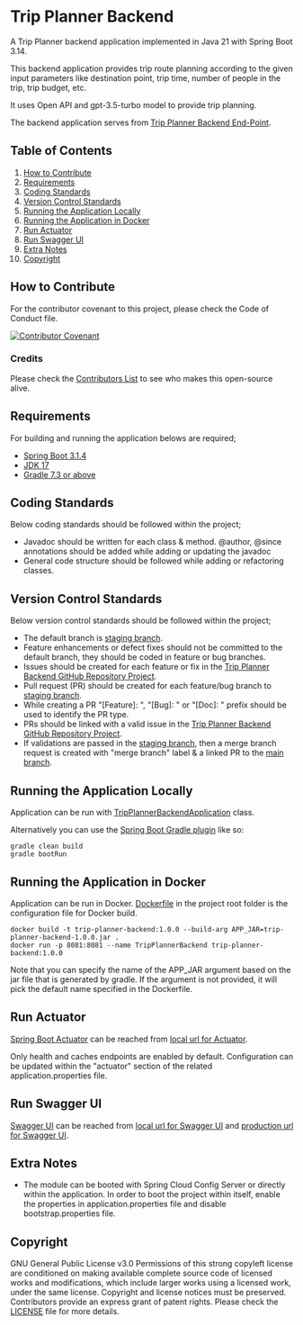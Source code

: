 # Trip Planner Backend
A Trip Planner backend application implemented in Java 21 with Spring Boot 3.14.

This backend application provides trip route planning according to the given input parameters like destination point, trip time, number of people in the trip, trip budget, etc.

It uses Open API and gpt-3.5-turbo model to provide trip planning.

The backend application serves from [Trip Planner Backend End-Point][trip-planner-backend-endpoint].

## Table of Contents

1. [How to Contribute](#how-to-contribute)
2. [Requirements](#requirements)
3. [Coding Standards](#coding-standards)
4. [Version Control Standards](#version-control-standards)
5. [Running the Application Locally](#running-the-application-locally)
6. [Running the Application in Docker](#running-the-application-in-docker)
7. [Run Actuator](#run-actuator)
8. [Run Swagger UI](#run-swagger-ui)
9. [Extra Notes](#extra-notes)
10. [Copyright](#copyright)

## How to Contribute

For the contributor covenant to this project, please check the Code of Conduct file.

[![Contributor Covenant][contributor]](CODE_OF_CONDUCT.md)

### Credits

Please check the [Contributors List](CONTRIBUTORS.md) to see who makes this open-source alive.

## Requirements

For building and running the application belows are required;

- [Spring Boot 3.1.4][spring-boot-version]
- [JDK 17][java-version]
- [Gradle 7.3 or above][gradle-version]

## Coding Standards

Below coding standards should be followed within the project;

- Javadoc should be written for each class & method. @author, @since annotations should be added while adding or updating the javadoc
- General code structure should be followed while adding or refactoring classes.

## Version Control Standards

Below version control standards should be followed within the project;

- The default branch is [staging branch][staging-branch-github-link].
- Feature enhancements or defect fixes should not be committed to the default branch, they should be coded in feature or bug branches.
- Issues should be created for each feature or fix in the [Trip Planner Backend GitHub Repository Project][trip-planner-backend-github].
- Pull request (PR) should be created for each feature/bug branch to [staging branch][staging-branch-github-link].
- While creating a PR "[Feature]: ", "[Bug]: " or "[Doc]: " prefix should be used to identify the PR type.
- PRs should be linked with a valid issue in the [Trip Planner Backend GitHub Repository Project][trip-planner-backend-github].
- If validations are passed in the [staging branch][staging-branch-github-link], then a merge branch request is created with "merge branch" label & a linked PR to the [main branch][main-branch-github-link].

## Running the Application Locally

Application can be run with [TripPlannerBackendApplication][trip-planner-backend-main-class] class.

Alternatively you can use the [Spring Boot Gradle plugin][spring-boot-gradle-plugin] like so:

```shell
gradle clean build
gradle bootRun
```

## Running the Application in Docker

Application can be run in Docker. [Dockerfile](Dockerfile) in the project root folder is the configuration file for Docker build.

```shell
docker build -t trip-planner-backend:1.0.0 --build-arg APP_JAR=trip-planner-backend-1.0.0.jar .
docker run -p 8081:8081 --name TripPlannerBackend trip-planner-backend:1.0.0
```
Note that you can specify the name of the APP_JAR argument based on the jar file that is generated by gradle. If the argument is not provided, it will pick the default name specified in the Dockerfile.

## Run Actuator

[Spring Boot Actuator][spring-boot-actuator] can be reached from [local url for Actuator][local-actuator].

Only health and caches endpoints are enabled by default. Configuration can be updated within the "actuator" section of the related application.properties file.

## Run Swagger UI
[Swagger UI][swagger-ui] can be reached from [local url for Swagger UI][local-swagger-ui] and [production url for Swagger UI][production-swagger-ui].

## Extra Notes

* The module can be booted with Spring Cloud Config Server or directly within the application. In order to boot the project within itself, enable the properties in application.properties file and disable bootstrap.properties file.

## Copyright

GNU General Public License v3.0
Permissions of this strong copyleft license are conditioned on making available complete source code of licensed works and modifications, which include larger works using a licensed work, under the same license. Copyright and license notices must be preserved. Contributors provide an express grant of patent rights.
Please check the [LICENSE](LICENSE) file for more details.

[trip-planner-backend-endpoint]: https://trip-planner.com/api/v1
[spring-boot-version]: https://spring.io/blog/2023/09/21/spring-boot-3-1-4-available-now
[java-version]: https://www.oracle.com/java/technologies/javase/21-relnote-issues.html
[gradle-version]: https://gradle.org/releases/
[contributor]: https://img.shields.io/badge/Contributor%20Covenant-2.1-4baaaa.svg
[trip-planner-backend-github]: https://github.com/evrentan/trip-planner-backend
[trip-planner-backend-main-class]: src/main/java/evrentan/tripplanner/tripplannerbackend/spring/spring/TripPlannerBackendApplication.java
[spring-boot-gradle-plugin]: https://docs.spring.io/spring-boot/docs/current/gradle-plugin/reference/htmlsingle/
[spring-boot-actuator]: https://spring.io/guides/gs/actuator-service/
[local-actuator]: http://localhost:8082/actuator
[swagger-ui]: https://swagger.io/tools/swagger-ui/
[local-swagger-ui]: http://localhost:8081/swagger-ui/index.html
[production-swagger-ui]: https://tripplanner.com/api/v1/swagger-ui/index.html
[staging-branch-github-link]: https://github.com/evrentan/trip-planner-backend/tree/staging
[main-branch-github-link]: https://github.com/evrentan/trip-planner-backend/tree/main